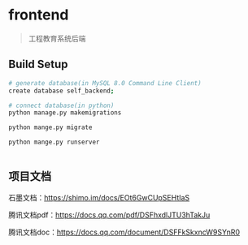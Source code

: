 # frontend

> 工程教育系统后端

## Build Setup

``` bash
# generate database(in MySQL 8.0 Command Line Client)
create database self_backend;

# connect database(in python)
python manage.py makemigrations

python mange.py migrate

python mange.py runserver



```


## 项目文档

石墨文档：https://shimo.im/docs/EOt6GwCUpSEHtIaS

腾讯文档pdf：https://docs.qq.com/pdf/DSFhxdlJTU3hTakJu

腾讯文档doc：https://docs.qq.com/document/DSFFkSkxncW9SYnR0